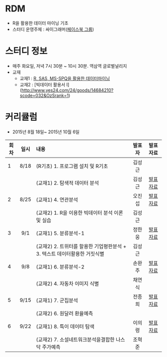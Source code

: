 # RDM
* R을 활용한 데이터 마이닝 기초
* 스터디 운영주체 : 싸이그래머([페이스북 그룹](https://www.facebook.com/groups/psygrammer/))

# 스터디 정보 
* 매주 화요일, 저녁 7시 30분 ~ 10시 30분. 역삼역 글로벌널리지
* 교재
  - 교재1 : [R, SAS, MS-SPQ을 활용한 데이터마이닝](http://www.yes24.com/24/goods/6354305)
  - 교재2 : [빅데이터 활용서 I] (http://www.yes24.com/24/goods/14684210?scode=032&OzSrank=1)

# 커리큘럼
* 2015년 8월 18일~ 2015년 10월 6일

| 회차  | 일시   | 내용                                  | 발표자  |              발표자료                    |
| ----- |:------:| :-------------------------------------|:-------:|:----------------------------------------: |
| 1 |8/18|(R기초) 1. 프로그램 설치 및 R기초 |김성근|[]() |
|   |    |(교재1) 2. 탐색적 데이터 분석|김성근|[발표자료](https://drive.google.com/file/d/0B_Ekt7icI0htM2N3aEN6czdwYVE/view) |
| 2 |8/25|(교재1) 4. 연관분석 |오진섭|[발표자료](https://drive.google.com/file/d/0B_Ekt7icI0htQ1ZTekV2QXluRFU/view) |
|   |    |(교재2) 1. R을 이용한 빅데이터 분석 이론 및 실습|김성근|[]() |
| 3 |9/1|(교재1) 5. 분류분석-1 |정한웅|[발표자료](https://drive.google.com/file/d/0B_Ekt7icI0htcGtDMFhaQjc3b2c/view) |
|   |    |(교재2) 2. 트위터를 할용한 기업평판분석 + 3. 텍스트 데이터활용한 거짓식별|김성근|[]() |
| 4 |9/8|(교재1) 6. 분류분석-2 |손완주|[발표자료](https://drive.google.com/file/d/0B_Ekt7icI0htM0hzUEVraGl6SWs/view) |
|   |    |(교재2) 4. 자동차 이미지 식별|채연식|[]() |
| 5 |9/15|(교재1) 7. 군집분석 |전종희|[발표자료](https://drive.google.com/file/d/0B_Ekt7icI0htdGhacUpIMlFMOGc/view) |
|   |    |(교재2) 6. 원달러 환율예측| |[]() |
| 6 |9/22|(교재1) 8. 특이 데이터 탐색 |이의령|[발표자료](https://drive.google.com/file/d/0B_Ekt7icI0htYk1QS3phdG5MWGc/view) |
|   |    |(교재2) 7. 소설네트워크분석을결합한 나스닥 주가예측|조혁준|[]() |


